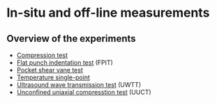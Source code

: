 # In-situ and off-line measurements

## Overview of the experiments

- [Compression test](docs/insitu_offline_measurements/compression_test.md)
- [Flat punch indentation test](docs/insitu_offline_measurements/flat_punch_indentation_test.md) (FPIT)
- [Pocket shear vane test](docs/insitu_offline_measurements/pocket_shear_vane_test.md)
- [Temperature single-point](docs/insitu_offline_measurements/temperature_point.md)
- [Ultrasound wave transmission test](docs/insitu_offline_measurements/ultrasonic_wave_transmission_test.md) (UWTT)
- [Unconfined uniaxial compresstion test](docs/insitu_offline_measurements/unconfined_uniaxial_compression_test.md) (UUCT)